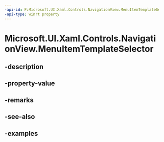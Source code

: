 ```yaml
---
-api-id: P:Microsoft.UI.Xaml.Controls.NavigationView.MenuItemTemplateSelector
-api-type: winrt property
---
```


<!-- Property syntax.
public DataTemplateSelector MenuItemTemplateSelector { get;  set; }
-->

# Microsoft.UI.Xaml.Controls.NavigationView.MenuItemTemplateSelector

## -description

## -property-value

## -remarks

## -see-also

## -examples

